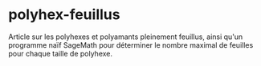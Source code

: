 # polyhex-feuillus
Article sur les polyhexes et polyamants pleinement feuillus, ainsi qu'un programme naïf SageMath pour déterminer le nombre maximal de feuilles pour chaque taille de polyhexe.
